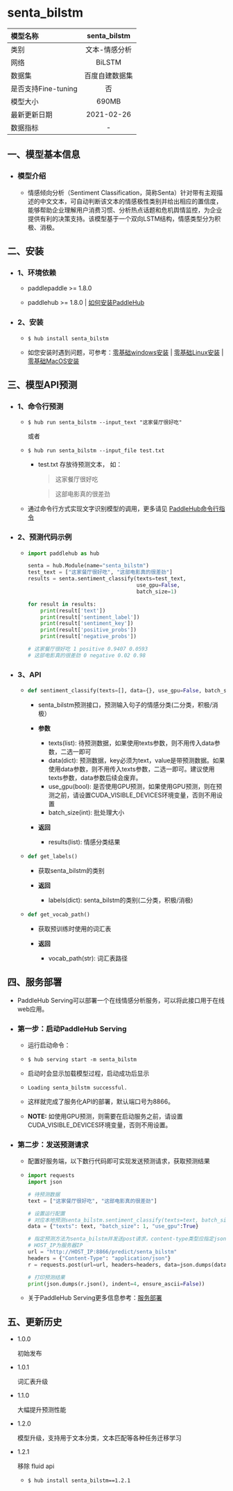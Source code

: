 # senta_bilstm
|模型名称|senta_bilstm|
| :--- | :---: |
|类别|文本-情感分析|
|网络|BiLSTM|
|数据集|百度自建数据集|
|是否支持Fine-tuning|否|
|模型大小|690MB|
|最新更新日期|2021-02-26|
|数据指标|-|

## 一、模型基本信息

- ### 模型介绍

  - 情感倾向分析（Sentiment Classification，简称Senta）针对带有主观描述的中文文本，可自动判断该文本的情感极性类别并给出相应的置信度，能够帮助企业理解用户消费习惯、分析热点话题和危机舆情监控，为企业提供有利的决策支持。该模型基于一个双向LSTM结构，情感类型分为积极、消极。



## 二、安装

- ### 1、环境依赖  

  - paddlepaddle >= 1.8.0

  - paddlehub >= 1.8.0    | [如何安装PaddleHub](../../../../docs/docs_ch/get_start/installation.rst)

- ### 2、安装

  - ```shell
    $ hub install senta_bilstm
    ```
  - 如您安装时遇到问题，可参考：[零基础windows安装](../../../../docs/docs_ch/get_start/windows_quickstart.md)
 | [零基础Linux安装](../../../../docs/docs_ch/get_start/linux_quickstart.md) | [零基础MacOS安装](../../../../docs/docs_ch/get_start/mac_quickstart.md)



## 三、模型API预测

- ### 1、命令行预测

  - ```shell
    $ hub run senta_bilstm --input_text "这家餐厅很好吃"
    ```
    或者
  - ```shell
    $ hub run senta_bilstm --input_file test.txt
    ```  
    - test.txt 存放待预测文本， 如：
      > 这家餐厅很好吃

      > 这部电影真的很差劲

  - 通过命令行方式实现文字识别模型的调用，更多请见 [PaddleHub命令行指令](../../../../docs/docs_ch/tutorial/cmd_usage.rst)

- ### 2、预测代码示例

  - ```python
    import paddlehub as hub

    senta = hub.Module(name="senta_bilstm")
    test_text = ["这家餐厅很好吃", "这部电影真的很差劲"]
    results = senta.sentiment_classify(texts=test_text,
                                       use_gpu=False,
                                       batch_size=1)

    for result in results:
        print(result['text'])
        print(result['sentiment_label'])
        print(result['sentiment_key'])
        print(result['positive_probs'])
        print(result['negative_probs'])

    # 这家餐厅很好吃 1 positive 0.9407 0.0593
    # 这部电影真的很差劲 0 negative 0.02 0.98
    ```

- ### 3、API

  - ```python
    def sentiment_classify(texts=[], data={}, use_gpu=False, batch_size=1)
    ```

    - senta_bilstm预测接口，预测输入句子的情感分类(二分类，积极/消极）

    - **参数**

      - texts(list): 待预测数据，如果使用texts参数，则不用传入data参数，二选一即可
      - data(dict): 预测数据，key必须为text，value是带预测数据。如果使用data参数，则不用传入texts参数，二选一即可。建议使用texts参数，data参数后续会废弃。
      - use_gpu(bool): 是否使用GPU预测，如果使用GPU预测，则在预测之前，请设置CUDA_VISIBLE_DEVICES环境变量，否则不用设置
      - batch_size(int): 批处理大小

    - **返回**

      - results(list): 情感分类结果


  - ```python
    def get_labels()
    ```
    - 获取senta_bilstm的类别

    - **返回**

      - labels(dict): senta_bilstm的类别(二分类，积极/消极)

  - ```python
    def get_vocab_path()
    ```
    - 获取预训练时使用的词汇表

    - **返回**

      - vocab_path(str): 词汇表路径



## 四、服务部署

- PaddleHub Serving可以部署一个在线情感分析服务，可以将此接口用于在线web应用。

- ### 第一步：启动PaddleHub Serving

  - 运行启动命令：
  - ```shell
    $ hub serving start -m senta_bilstm  
    ```

  - 启动时会显示加载模型过程，启动成功后显示
  - ```shell
    Loading senta_bilstm successful.
    ```

  - 这样就完成了服务化API的部署，默认端口号为8866。

  - **NOTE:** 如使用GPU预测，则需要在启动服务之前，请设置CUDA_VISIBLE_DEVICES环境变量，否则不用设置。


- ### 第二步：发送预测请求

  - 配置好服务端，以下数行代码即可实现发送预测请求，获取预测结果

  - ```python
    import requests
    import json

    # 待预测数据
    text = ["这家餐厅很好吃", "这部电影真的很差劲"]

    # 设置运行配置
    # 对应本地预测senta_bilstm.sentiment_classify(texts=text, batch_size=1, use_gpu=True)
    data = {"texts": text, "batch_size": 1, "use_gpu":True}

    # 指定预测方法为senta_bilstm并发送post请求，content-type类型应指定json方式
    # HOST_IP为服务器IP
    url = "http://HOST_IP:8866/predict/senta_bilstm"
    headers = {"Content-Type": "application/json"}
    r = requests.post(url=url, headers=headers, data=json.dumps(data))

    # 打印预测结果
    print(json.dumps(r.json(), indent=4, ensure_ascii=False))
    ```

  - 关于PaddleHub Serving更多信息参考：[服务部署](../../../../docs/docs_ch/tutorial/serving.md)



## 五、更新历史

* 1.0.0

  初始发布

* 1.0.1

  词汇表升级

* 1.1.0

  大幅提升预测性能

* 1.2.0

  模型升级，支持用于文本分类，文本匹配等各种任务迁移学习

* 1.2.1

  移除 fluid api

  - ```shell
    $ hub install senta_bilstm==1.2.1
    ```

